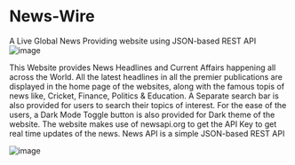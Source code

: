 # News-Wire
A Live Global News Providing website using JSON-based REST API
![image](https://github.com/HarshGupta-2002/News-Wire/assets/81915099/1657806e-a095-4fd0-96a6-58a0c3b571f4)

This Website provides News Headlines and Current Affairs happening all across the World. All the latest headlines in all the premier publications are displayed in the home page of the websites, along with the famous topis of news like, Cricket, Finance, Politics & Education. A Separate search bar is also provided for users to search their topics of interest. For the ease of the users, a Dark Mode Toggle button is also provided for Dark theme of the website.
The website makes use of newsapi.org to get the API Key to get real time updates of the news. News API is a simple JSON-based REST API

![image](https://github.com/HarshGupta-2002/News-Wire/assets/81915099/54d9cfe8-0fbe-4c76-8b87-85df9b970717)
